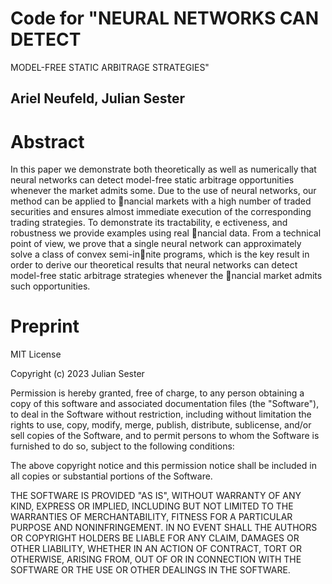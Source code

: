 # Code for "NEURAL NETWORKS CAN DETECT
MODEL-FREE STATIC ARBITRAGE STRATEGIES"

## Ariel Neufeld, Julian Sester

# Abstract

In this paper we demonstrate both theoretically as well as numerically that neural
networks can detect model-free static arbitrage opportunities whenever the market admits some.
Due to the use of neural networks, our method can be applied to nancial markets with a high
number of traded securities and ensures almost immediate execution of the corresponding trading
strategies. To demonstrate its tractability, e
ectiveness, and robustness we provide examples using
real nancial data. From a technical point of view, we prove that a single neural network can
approximately solve a class of convex semi-innite programs, which is the key result in order to
derive our theoretical results that neural networks can detect model-free static arbitrage strategies
whenever the nancial market admits such opportunities.

# Preprint



MIT License

Copyright (c) 2023 Julian Sester

Permission is hereby granted, free of charge, to any person obtaining a copy of this software and associated documentation files (the "Software"), to deal in the Software without restriction, including without limitation the rights to use, copy, modify, merge, publish, distribute, sublicense, and/or sell copies of the Software, and to permit persons to whom the Software is furnished to do so, subject to the following conditions:

The above copyright notice and this permission notice shall be included in all copies or substantial portions of the Software.

THE SOFTWARE IS PROVIDED "AS IS", WITHOUT WARRANTY OF ANY KIND, EXPRESS OR IMPLIED, INCLUDING BUT NOT LIMITED TO THE WARRANTIES OF MERCHANTABILITY, FITNESS FOR A PARTICULAR PURPOSE AND NONINFRINGEMENT. IN NO EVENT SHALL THE AUTHORS OR COPYRIGHT HOLDERS BE LIABLE FOR ANY CLAIM, DAMAGES OR OTHER LIABILITY, WHETHER IN AN ACTION OF CONTRACT, TORT OR OTHERWISE, ARISING FROM, OUT OF OR IN CONNECTION WITH THE SOFTWARE OR THE USE OR OTHER DEALINGS IN THE SOFTWARE.
